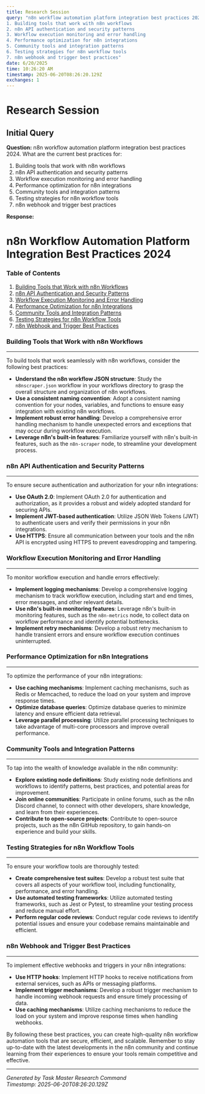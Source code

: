 ```yaml
---
title: Research Session
query: "n8n workflow automation platform integration best practices 2024. What are the current best practices for:
1. Building tools that work with n8n workflows
2. n8n API authentication and security patterns
3. Workflow execution monitoring and error handling
4. Performance optimization for n8n integrations
5. Community tools and integration patterns
6. Testing strategies for n8n workflow tools
7. n8n webhook and trigger best practices"
date: 6/20/2025
time: 10:26:20 AM
timestamp: 2025-06-20T08:26:20.129Z
exchanges: 1
---
```


# Research Session

## Initial Query

**Question:** n8n workflow automation platform integration best practices 2024. What are the current best practices for:
1. Building tools that work with n8n workflows
2. n8n API authentication and security patterns
3. Workflow execution monitoring and error handling
4. Performance optimization for n8n integrations
5. Community tools and integration patterns
6. Testing strategies for n8n workflow tools
7. n8n webhook and trigger best practices

**Response:**

**n8n Workflow Automation Platform Integration Best Practices 2024**
===========================================================

### Table of Contents

1. [Building Tools that Work with n8n Workflows](#building-tools)
2. [n8n API Authentication and Security Patterns](#api-authentication)
3. [Workflow Execution Monitoring and Error Handling](#workflow-execution)
4. [Performance Optimization for n8n Integrations](#performance-optimization)
5. [Community Tools and Integration Patterns](#community-tools)
6. [Testing Strategies for n8n Workflow Tools](#testing-strategies)
7. [n8n Webhook and Trigger Best Practices](#webhook-best-practices)

### Building Tools that Work with n8n Workflows
---------------------------------------------

To build tools that work seamlessly with n8n workflows, consider the following best practices:

*   **Understand the n8n workflow JSON structure**: Study the `n8nscraper.json` workflow in your workflows directory to grasp the overall structure and organization of n8n workflows.
*   **Use a consistent naming convention**: Adopt a consistent naming convention for your nodes, variables, and functions to ensure easy integration with existing n8n workflows.
*   **Implement robust error handling**: Develop a comprehensive error handling mechanism to handle unexpected errors and exceptions that may occur during workflow execution.
*   **Leverage n8n's built-in features**: Familiarize yourself with n8n's built-in features, such as the `n8n-scraper` node, to streamline your development process.

### n8n API Authentication and Security Patterns
---------------------------------------------

To ensure secure authentication and authorization for your n8n integrations:

*   **Use OAuth 2.0**: Implement OAuth 2.0 for authentication and authorization, as it provides a robust and widely adopted standard for securing APIs.
*   **Implement JWT-based authentication**: Utilize JSON Web Tokens (JWT) to authenticate users and verify their permissions in your n8n integrations.
*   **Use HTTPS**: Ensure all communication between your tools and the n8n API is encrypted using HTTPS to prevent eavesdropping and tampering.

### Workflow Execution Monitoring and Error Handling
-------------------------------------------------

To monitor workflow execution and handle errors effectively:

*   **Implement logging mechanisms**: Develop a comprehensive logging mechanism to track workflow execution, including start and end times, error messages, and other relevant details.
*   **Use n8n's built-in monitoring features**: Leverage n8n's built-in monitoring features, such as the `n8n-metrics` node, to collect data on workflow performance and identify potential bottlenecks.
*   **Implement retry mechanisms**: Develop a robust retry mechanism to handle transient errors and ensure workflow execution continues uninterrupted.

### Performance Optimization for n8n Integrations
-------------------------------------------------

To optimize the performance of your n8n integrations:

*   **Use caching mechanisms**: Implement caching mechanisms, such as Redis or Memcached, to reduce the load on your system and improve response times.
*   **Optimize database queries**: Optimize database queries to minimize latency and ensure efficient data retrieval.
*   **Leverage parallel processing**: Utilize parallel processing techniques to take advantage of multi-core processors and improve overall performance.

### Community Tools and Integration Patterns
---------------------------------------------

To tap into the wealth of knowledge available in the n8n community:

*   **Explore existing node definitions**: Study existing node definitions and workflows to identify patterns, best practices, and potential areas for improvement.
*   **Join online communities**: Participate in online forums, such as the n8n Discord channel, to connect with other developers, share knowledge, and learn from their experiences.
*   **Contribute to open-source projects**: Contribute to open-source projects, such as the n8n GitHub repository, to gain hands-on experience and build your skills.

### Testing Strategies for n8n Workflow Tools
---------------------------------------------

To ensure your workflow tools are thoroughly tested:

*   **Create comprehensive test suites**: Develop a robust test suite that covers all aspects of your workflow tool, including functionality, performance, and error handling.
*   **Use automated testing frameworks**: Utilize automated testing frameworks, such as Jest or Pytest, to streamline your testing process and reduce manual effort.
*   **Perform regular code reviews**: Conduct regular code reviews to identify potential issues and ensure your codebase remains maintainable and efficient.

### n8n Webhook and Trigger Best Practices
-----------------------------------------

To implement effective webhooks and triggers in your n8n integrations:

*   **Use HTTP hooks**: Implement HTTP hooks to receive notifications from external services, such as APIs or messaging platforms.
*   **Implement trigger mechanisms**: Develop a robust trigger mechanism to handle incoming webhook requests and ensure timely processing of data.
*   **Use caching mechanisms**: Utilize caching mechanisms to reduce the load on your system and improve response times when handling webhooks.

By following these best practices, you can create high-quality n8n workflow automation tools that are secure, efficient, and scalable. Remember to stay up-to-date with the latest developments in the n8n community and continue learning from their experiences to ensure your tools remain competitive and effective.


---

*Generated by Task Master Research Command*  
*Timestamp: 2025-06-20T08:26:20.129Z*
